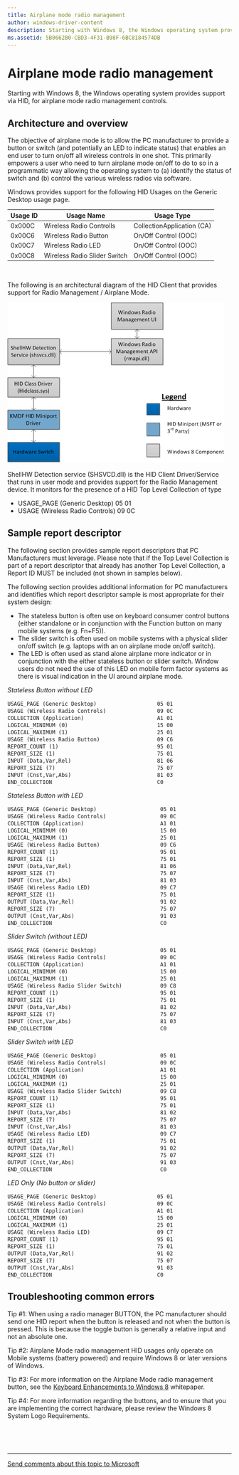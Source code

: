 ```yaml
---
title: Airplane mode radio management
author: windows-driver-content
description: Starting with Windows 8, the Windows operating system provides support via HID, for airplane mode radio management controls.
ms.assetid: 5B0662B0-CBD3-4F31-B98F-6BC8184574DB
---
```


# Airplane mode radio management


Starting with Windows 8, the Windows operating system provides support via HID, for airplane mode radio management controls.

## Architecture and overview


The objective of airplane mode is to allow the PC manufacturer to provide a button or switch (and potentially an LED to indicate status) that enables an end user to turn on/off all wireless controls in one shot. This primarily empowers a user who need to turn airplane mode on/off to do to so in a programmatic way allowing the operating system to (a) identify the status of switch and (b) control the various wireless radios via software.

Windows provides support for the following HID Usages on the Generic Desktop usage page.

| Usage ID | Usage Name                   | Usage Type                 |
|----------|------------------------------|----------------------------|
| 0x000C   | Wireless Radio Controlls     | CollectionApplication (CA) |
| 0x00C6   | Wireless Radio Button        | On/Off Control (OOC)       |
| 0x00C7   | Wireless Radio LED           | On/Off Control (OOC)       |
| 0x00C8   | Wireless Radio Slider Switch | On/Off Control (OOC)       |

 

The following is an architectural diagram of the HID Client that provides support for Radio Management / Airplane Mode.

![airplane mode architecture](images/airplane-mode.png)

ShellHW Detection service (SHSVCD.dll) is the HID Client Driver/Service that runs in user mode and provides support for the Radio Management device. It monitors for the presence of a HID Top Level Collection of type

-   USAGE\_PAGE (Generic Desktop) 05 01
-   USAGE (Wireless Radio Controls) 09 0C

## Sample report descriptor


The following section provides sample report descriptors that PC Manufacturers must leverage. Please note that if the Top Level Collection is part of a report descriptor that already has another Top Level Collection, a Report ID MUST be included (not shown in samples below).

The following section provides additional information for PC manufacturers and identifies which report descriptor sample is most appropriate for their system design:

-   The stateless button is often use on keyboard consumer control buttons (either standalone or in conjunction with the Function button on many mobile systems (e.g. Fn+F5)).
-   The slider switch is often used on mobile systems with a physical slider on/off switch (e.g. laptops with an on airplane mode on/off switch).
-   The LED is often used as stand alone airplane more indicator or in conjunction with the either stateless button or slider switch. Window users do not need the use of this LED on mobile form factor systems as there is visual indication in the UI around airplane mode.

*Stateless Button without LED*

``` syntax
USAGE_PAGE (Generic Desktop)                   05 01 
USAGE (Wireless Radio Controls)                09 0C 
COLLECTION (Application)                       A1 01 
LOGICAL_MINIMUM (0)                            15 00 
LOGICAL_MAXIMUM (1)                            25 01 
USAGE (Wireless Radio Button)                  09 C6 
REPORT_COUNT (1)                               95 01 
REPORT_SIZE (1)                                75 01 
INPUT (Data,Var,Rel)                           81 06 
REPORT_SIZE (7)                                75 07 
INPUT (Cnst,Var,Abs)                           81 03 
END_COLLECTION                                 C0
```

*Stateless Button with LED*

``` syntax
USAGE_PAGE (Generic Desktop)                    05 01 
USAGE (Wireless Radio Controls)                 09 0C 
COLLECTION (Application)                        A1 01 
LOGICAL_MINIMUM (0)                             15 00 
LOGICAL_MAXIMUM (1)                             25 01 
USAGE (Wireless Radio Button)                   09 C6 
REPORT_COUNT (1)                                95 01 
REPORT_SIZE (1)                                 75 01 
INPUT (Data,Var,Rel)                            81 06 
REPORT_SIZE (7)                                 75 07 
INPUT (Cnst,Var,Abs)                            81 03 
USAGE (Wireless Radio LED)                      09 C7 
REPORT_SIZE (1)                                 75 01 
OUTPUT (Data,Var,Rel)                           91 02 
REPORT_SIZE (7)                                 75 07 
OUTPUT (Cnst,Var,Abs)                           91 03 
END_COLLECTION                                  C0
```

*Slider Switch (without LED)*

``` syntax
USAGE_PAGE (Generic Desktop)                    05 01 
USAGE (Wireless Radio Controls)                 09 0C 
COLLECTION (Application)                        A1 01 
LOGICAL_MINIMUM (0)                             15 00 
LOGICAL_MAXIMUM (1)                             25 01 
USAGE (Wireless Radio Slider Switch)            09 C8 
REPORT_COUNT (1)                                95 01 
REPORT_SIZE (1)                                 75 01 
INPUT (Data,Var,Abs)                            81 02 
REPORT_SIZE (7)                                 75 07 
INPUT (Cnst,Var,Abs)                            81 03 
END_COLLECTION                                  C0
```

*Slider Switch with LED*

``` syntax
USAGE_PAGE (Generic Desktop)                    05 01 
USAGE (Wireless Radio Controls)                 09 0C 
COLLECTION (Application)                        A1 01 
LOGICAL_MINIMUM (0)                             15 00 
LOGICAL_MAXIMUM (1)                             25 01 
USAGE (Wireless Radio Slider Switch)            09 C8 
REPORT_COUNT (1)                                95 01 
REPORT_SIZE (1)                                 75 01 
INPUT (Data,Var,Abs)                            81 02 
REPORT_SIZE (7)                                 75 07 
INPUT (Cnst,Var,Abs)                            81 03 
USAGE (Wireless Radio LED)                      09 C7 
REPORT_SIZE (1)                                 75 01 
OUTPUT (Data,Var,Rel)                           91 02 
REPORT_SIZE (7)                                 75 07 
OUTPUT (Cnst,Var,Abs)                           91 03 
END_COLLECTION                                  C0
```

*LED Only (No button or slider)*

``` syntax
USAGE_PAGE (Generic Desktop)                   05 01 
USAGE (Wireless Radio Controls)                09 0C 
COLLECTION (Application)                       A1 01 
LOGICAL_MINIMUM (0)                            15 00 
LOGICAL_MAXIMUM (1)                            25 01 
USAGE (Wireless Radio LED)                     09 C7 
REPORT_COUNT (1)                               95 01 
REPORT_SIZE (1)                                75 01 
OUTPUT (Data,Var,Rel)                          91 02 
REPORT_SIZE (7)                                75 07 
OUTPUT (Cnst,Var,Abs)                          91 03 
END_COLLECTION                                 C0
```

## Troubleshooting common errors


Tip \#1: When using a radio manager BUTTON, the PC manufacturer should send one HID report when the button is released and not when the button is pressed. This is because the toggle button is generally a relative input and not an absolute one.

Tip \#2: Airplane Mode radio management HID usages only operate on Mobile systems (battery powered) and require Windows 8 or later versions of Windows.

Tip \#3: For more information on the Airplane Mode radio management button, see the [Keyboard Enhancements to Windows 8](https://msdn.microsoft.com/library/windows/hardware/dn613956.aspx) whitepaper.

Tip \#4: For more information regarding the buttons, and to ensure that you are implementing the correct hardware, please review the Windows 8 System Logo Requirements.

 

 


--------------------
[Send comments about this topic to Microsoft](mailto:wsddocfb@microsoft.com?subject=Documentation%20feedback%20%5Bhid\hid%5D:%20Airplane%20mode%20radio%20management%20%20RELEASE:%20%287/18/2016%29&body=%0A%0APRIVACY%20STATEMENT%0A%0AWe%20use%20your%20feedback%20to%20improve%20the%20documentation.%20We%20don't%20use%20your%20email%20address%20for%20any%20other%20purpose,%20and%20we'll%20remove%20your%20email%20address%20from%20our%20system%20after%20the%20issue%20that%20you're%20reporting%20is%20fixed.%20While%20we're%20working%20to%20fix%20this%20issue,%20we%20might%20send%20you%20an%20email%20message%20to%20ask%20for%20more%20info.%20Later,%20we%20might%20also%20send%20you%20an%20email%20message%20to%20let%20you%20know%20that%20we've%20addressed%20your%20feedback.%0A%0AFor%20more%20info%20about%20Microsoft's%20privacy%20policy,%20see%20http://privacy.microsoft.com/default.aspx. "Send comments about this topic to Microsoft")


